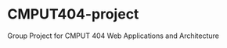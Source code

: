 CMPUT404-project
====================
Group Project for CMPUT 404 Web Applications and Architecture
